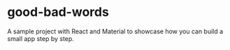 # good-bad-words
A sample project with React and Material to showcase how you can build a small app step by step.
